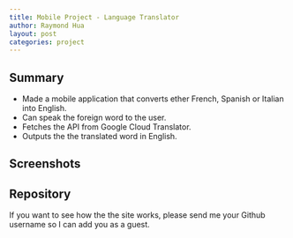 ```yaml
---
title: Mobile Project - Language Translator
author: Raymond Hua
layout: post
categories: project
---
```

## Summary
* Made a mobile application that converts ether French, Spanish or Italian into English.
* Can speak the foreign word to the user.
* Fetches the API from Google Cloud Translator.
* Outputs the the translated word in English.


## Screenshots


## Repository
If you want to see how the the site works, please send me your Github username so I can add you as a guest.
